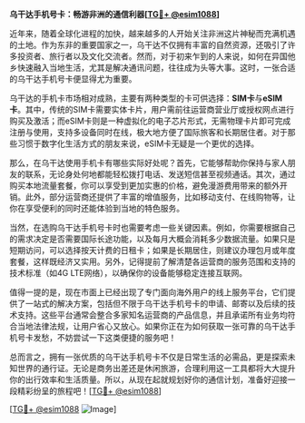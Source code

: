**乌干达手机号卡：畅游非洲的通信利器[[TG💪+ @esim1088](https://t.me/s/esim1088)]**

近年来，随着全球化进程的加快，越来越多的人开始关注非洲这片神秘而充满机遇的土地。作为东非的重要国家之一，乌干达不仅拥有丰富的自然资源，还吸引了许多投资者、旅行者以及文化交流者。然而，对于初来乍到的人来说，如何在异国他乡快速融入当地生活，尤其是解决通讯问题，往往成为头等大事。这时，一张合适的乌干达手机号卡便显得尤为重要。

乌干达的手机卡市场相对成熟，主要有两种类型的卡可供选择：**SIM卡**与**eSIM卡**。其中，传统的SIM卡需要实体卡片，用户需前往运营商营业厅或授权网点进行购买及激活；而eSIM卡则是一种虚拟化的电子芯片形式，无需物理卡片即可完成注册与使用，支持多设备同时在线，极大地方便了国际旅客和长期居住者。对于那些习惯于数字化生活方式的朋友来说，eSIM卡无疑是一个更优的选择。

那么，在乌干达使用手机卡有哪些实际好处呢？首先，它能够帮助你保持与家人朋友的联系，无论身处何地都能轻松拨打电话、发送短信甚至视频通话。其次，通过购买本地流量套餐，你可以享受到更加实惠的价格，避免漫游费用带来的额外开销。此外，部分运营商还提供了丰富的增值服务，比如移动支付、在线购物等，让你在享受便利的同时还能体验到当地的特色服务。

当然，在选购乌干达手机号卡时也需要考虑一些关键因素。例如，你需要根据自己的需求决定是否需要国际长途功能，以及每月大概会消耗多少数据流量。如果只是短期访问，可以选择按天计费的日租卡；如果是长期居住，则建议办理包月或年度套餐，这样既经济又实用。另外，记得提前了解清楚各运营商的服务范围和支持的技术标准（如4G LTE网络），以确保你的设备能够稳定连接互联网。

值得一提的是，现在市面上已经出现了专门面向海外用户的线上服务平台，它们提供了一站式的解决方案，包括但不限于乌干达手机号卡的申请、邮寄以及后续的技术支持。这些平台通常会整合多家知名运营商的产品信息，并且承诺所有业务均符合当地法律法规，让用户省心又放心。如果你正在为如何获取一张可靠的乌干达手机号卡发愁，不妨尝试一下这类便捷的服务吧！

总而言之，拥有一张优质的乌干达手机号卡不仅是日常生活的必需品，更是探索未知世界的通行证。无论是商务出差还是休闲旅游，合理利用这一工具都将大大提升你的出行效率和生活质量。所以，从现在起就规划好你的通信计划，准备好迎接一段精彩纷呈的旅程吧！[[TG💪+ @esim1088](https://t.me/s/esim1088)]

[[TG💪+ @esim1088](https://t.me/s/esim1088) ![Image](https://i.postimg.cc/4NQfJmqS/Snipaste-2025-05-13-00-14-12.png)]